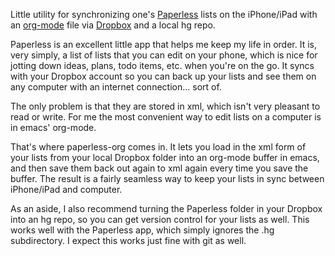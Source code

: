 Little utility for synchronizing one's [Paperless](http://crushapps.com/paperless/) lists on the iPhone/iPad with an [org-mode](http://orgmode.org) file via [Dropbox](https://www.dropbox.dom) and a local hg repo.

Paperless is an excellent little app that helps me keep my life in order.  It is, very simply, a list of lists that you can edit on your phone, which is nice for jotting down ideas, plans, todo items, etc. when you're on the go. It syncs with your Dropbox account so you can back up your lists and see them on any computer with an internet connection... sort of. 

The only problem is that they are stored in xml, which isn't very pleasant to read or write. For me the most convenient way to edit lists on a computer is in emacs' org-mode.

That's where paperless-org comes in. It lets you load in the xml form of your lists from your local Dropbox folder into an org-mode buffer in emacs, and then save them back out again to xml again every time you save the buffer. The result is a fairly seamless way to keep your lists in sync between iPhone/iPad and computer. 

As an aside, I also recommend turning the Paperless folder in your Dropbox into an hg repo, so you can get version control for your lists as well. This works well with the Paperless app, which simply ignores the .hg subdirectory.  I expect this works just fine with git as well.